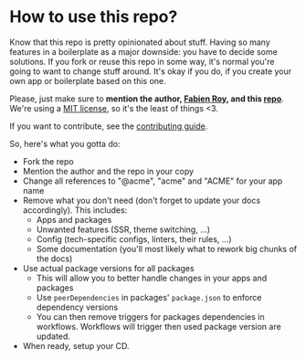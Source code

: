 # How to use this repo?

Know that this repo is pretty opinionated about stuff. Having so many features in a boilerplate as a major downside: you
have to decide some solutions. If you fork or reuse this repo in some way, it's normal you're going to want to change
stuff around. It's okay if you do, if you create your own app or boilerplate based on this one.

Please, just make sure to **mention the author, [Fabien Roy](https://github.com/ExiledNarwal28), and this
[repo](https://github.com/rock-n-prog/web-ts-monorepo-starter-pack)**. We're using a [MIT license](../LICENSE), so it's
the least of things <3.

If you want to contribute, see the [contributing guide](../CONTRIBUTING.md).

So, here's what you gotta do:

- Fork the repo
- Mention the author and the repo in your copy
- Change all references to "@acme", "acme" and "ACME" for your app name
- Remove what you don't need (don't forget to update your docs accordingly). This includes:
  - Apps and packages
  - Unwanted features (SSR, theme switching, ...)
  - Config (tech-specific configs, linters, their rules, ...)
  - Some documentation (you'll most likely what to rework big chunks of the docs)
- Use actual package versions for all packages
  - This will allow you to better handle changes in your apps and packages
  - Use `peerDependencies` in packages' `package.json` to enforce dependency versions
  - You can then remove triggers for packages dependencies in workflows. Workflows will trigger then used package
    version are updated.
- When ready, setup your CD.
